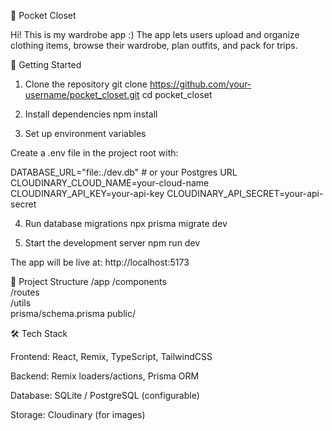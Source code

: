 👗 Pocket Closet

Hi! This is my wardrobe app :) The app lets users upload and organize clothing items, browse their wardrobe, plan outfits, and pack for trips.

🚀 Getting Started
1. Clone the repository
git clone https://github.com/your-username/pocket_closet.git
cd pocket_closet

2. Install dependencies
npm install

3. Set up environment variables

Create a .env file in the project root with:

DATABASE_URL="file:./dev.db"   # or your Postgres URL
CLOUDINARY_CLOUD_NAME=your-cloud-name
CLOUDINARY_API_KEY=your-api-key
CLOUDINARY_API_SECRET=your-api-secret

4. Run database migrations
npx prisma migrate dev

5. Start the development server
npm run dev


The app will be live at: http://localhost:5173

📂 Project Structure
/app
  /components       
  /routes           
  /utils            
prisma/schema.prisma 
public/              

🛠️ Tech Stack

Frontend: React, Remix, TypeScript, TailwindCSS

Backend: Remix loaders/actions, Prisma ORM

Database: SQLite / PostgreSQL (configurable)

Storage: Cloudinary (for images)